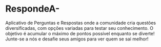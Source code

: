 # RespondeA-
Aplicativo de Perguntas e Respostas onde a comunidade cria questões diversificadas, com opções variadas para testar seu conhecimento. O objetivo é acumular o máximo de pontos possível enquanto se diverte! Junte-se a nós e desafie seus amigos para ver quem se sai melhor!
